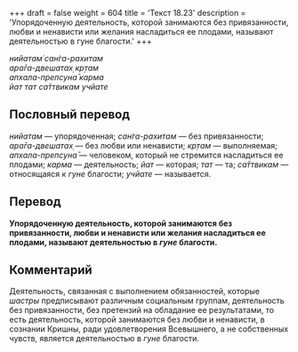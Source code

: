 +++
draft = false
weight = 604
title = 'Текст 18.23'
description = 'Упорядоченную деятельность, которой занимаются без привязанности, любви и ненависти или желания насладиться ее плодами, называют деятельностью в гуне благости.'
+++

_нийатам̇ сан̇га-рахитам  
ара̄га-двешатах̣ кр̣там  
апхала-препсуна̄ карма  
йат тат са̄ттвикам учйате_

## Пословный перевод

_нийатам_ — упорядоченная; _сан̇га_\-_рахитам_ — без привязанности; _ара̄га_\-_двешатах̣_ — без любви или ненависти; _кр̣там_ — выполняемая; _апхала_\-_препсуна̄_ — человеком, который не стремится насладиться ее плодами; _карма_ — деятельность; _йат_ — которая; _тат_ — та; _са̄ттвикам_ — относящаяся к _гуне_ благости; _учйате_ — называется.

## Перевод

**Упорядоченную деятельность, которой занимаются без привязанности, любви и ненависти или желания насладиться ее плодами, называют деятельностью в _гуне_ благости.**

## Комментарий

Деятельность, связанная с выполнением обязанностей, которые _шастры_ предписывают различным социальным группам, деятельность без привязанности, без претензий на обладание ее результатами, то есть деятельность, которой занимаются без любви и ненависти, в сознании Кришны, ради удовлетворения Всевышнего, а не собственных чувств, является деятельностью в _гуне_ благости.
